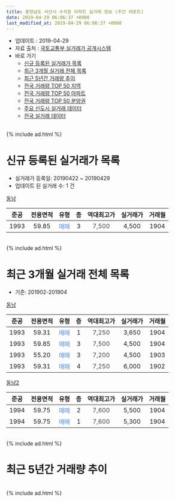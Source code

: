 ```yaml
---
title: 충청남도 서산시 수석동 아파트 실거래 정보 (주간 레포트)
date: 2019-04-29 06:06:37 +0900
last_modified_at: 2019-04-29 06:06:37 +0900
---
```


* 업데이트 : 2019-04-29
* 자료 출처 : [국토교통부 실거래가 공개시스템](http://rt.molit.go.kr)
* 바로 가기
    * [신규 등록된 실거래가 목록](#신규-등록된-실거래가-목록)
    * [최근 3개월 실거래 전체 목록](#최근-3개월-실거래-전체-목록)
    * [최근 5년간 거래량 추이](#최근-5년간-거래량-추이)
    * [전국 거래량 TOP 50 지역](https://inasie.github.io/apt-trade-info/최근-3개월-전국에서-가장-거래가-많이-발생한-지역)
    * [전국 거래량 TOP 50 아파트](https://inasie.github.io/apt-trade-info/최근-3개월-전국에서-가장-거래가-많이-발생한-아파트)
    * [전국 거래량 TOP 50 분양권](https://inasie.github.io/apt-trade-info/최근-3개월-전국에서-가장-거래가-많이-발생한-분양권)
    * [주요 신도시 실거래 데이터](https://inasie.github.io/apt-trade-info/주요-신도시)
    * [전국 실거래 데이터](https://inasie.github.io/apt-trade-info/전국)
<br>
{% include ad.html %}
<br>

# 신규 등록된 실거래가 목록
* 실거래가 등록일: 20190422 ~ 20190429
* 업데이트 된 실거래 수: 1 건


[동남](https://search.naver.com/search.naver?query=%EC%B6%A9%EC%B2%AD%EB%82%A8%EB%8F%84+%EC%84%9C%EC%82%B0%EC%8B%9C+%EC%88%98%EC%84%9D%EB%8F%99+%EB%8F%99%EB%82%A8)

|준공|전용면적|유형|층|역대최고가|실거래가|거래월|
|:---:|:---:|:---:|:---:|:---:|:---:|:---:|
|1993|59.85|<span style="color:#4285f3">매매</span>|3|<span style="color:#444444">7,500</span>|4,500|1904|


<br>
{% include ad.html %}
<br>

# 최근 3개월 실거래 전체 목록
* 기준: 201902-201904


[동남](https://search.naver.com/search.naver?query=%EC%B6%A9%EC%B2%AD%EB%82%A8%EB%8F%84+%EC%84%9C%EC%82%B0%EC%8B%9C+%EC%88%98%EC%84%9D%EB%8F%99+%EB%8F%99%EB%82%A8)

|준공|전용면적|유형|층|역대최고가|실거래가|거래월|
|:---:|:---:|:---:|:---:|:---:|:---:|:---:|
|1993|59.31|<span style="color:#4285f3">매매</span>|1|<span style="color:#444444">7,250</span>|3,650|1904|
|1993|59.85|<span style="color:#4285f3">매매</span>|3|<span style="color:#444444">7,500</span>|4,500|1904|
|1993|55.20|<span style="color:#4285f3">매매</span>|3|<span style="color:#444444">7,200</span>|4,500|1903|
|1993|59.31|<span style="color:#4285f3">매매</span>|4|<span style="color:#444444">7,250</span>|6,000|1902|

[동남2](https://search.naver.com/search.naver?query=%EC%B6%A9%EC%B2%AD%EB%82%A8%EB%8F%84+%EC%84%9C%EC%82%B0%EC%8B%9C+%EC%88%98%EC%84%9D%EB%8F%99+%EB%8F%99%EB%82%A82)

|준공|전용면적|유형|층|역대최고가|실거래가|거래월|
|:---:|:---:|:---:|:---:|:---:|:---:|:---:|
|1994|59.75|<span style="color:#4285f3">매매</span>|2|<span style="color:#444444">7,600</span>|5,500|1904|
|1994|59.75|<span style="color:#4285f3">매매</span>|1|<span style="color:#444444">7,600</span>|5,300|1904|


<br>
{% include ad.html %}
<br>

# 최근 5년간 거래량 추이


<div style="width:100%;">
    <canvas id="deal_progress" height="200"></canvas>
</div>

<script>
new Chart(document.getElementById("deal_progress"), {
    type: 'line',
    data: {
        labels: ['201404','201405','201406','201407','201408','201409','201410','201411','201412','201501','201502','201503','201504','201505','201506','201507','201508','201509','201510','201511','201512','201601','201602','201603','201604','201605','201606','201607','201608','201609','201610','201611','201612','201701','201702','201703','201704','201705','201706','201707','201708','201709','201710','201711','201712','201801','201802','201803','201804','201805','201806','201807','201808','201809','201810','201811','201812','201901','201902','201903','201904'],
        datasets: [{
            label: '매매',
            pointRadius: 1,
            data: [1, 1, 2, 4, 1, 2, 1, 1, 2, 2, 1, 6, 4, 3, 3, 5, 2, 3, 3, 4, 2, 2, 3, 5, 4, 2, 2, 2, 4, 5, 2, 1, 0, 0, 6, 4, 2, 0, 2, 0, 2, 0, 3, 2, 2, 1, 1, 2, 4, 2, 3, 2, 2, 1, 0, 0, 3, 4, 1, 1, 4],
            borderColor: "rgba(255, 201, 14, 1)",
            backgroundColor: "rgba(255, 201, 14, 0.5)",
            fill: false,
            lineTension: 0
        },{
            label: '전월세',
            pointRadius: 1,
            data: [1, 3, 1, 2, 0, 1, 1, 1, 2, 2, 2, 2, 3, 1, 1, 0, 2, 2, 0, 2, 0, 0, 0, 3, 2, 3, 1, 0, 0, 1, 2, 1, 0, 1, 3, 0, 0, 0, 0, 2, 0, 0, 0, 1, 1, 0, 1, 0, 0, 2, 1, 0, 2, 2, 2, 1, 0, 0, 0, 0, 0],
            borderColor: "rgba(0, 141, 185, 1)",
            backgroundColor: "rgba(0, 141, 185, 0.5)",
            fill: false,
            lineTension: 0
        }
        ]
    },
    options: {
        responsive: true,
        title: {
            display: false
        },
        tooltips: {
            mode: 'index',
            intersect: false
        },
        hover: {
            mode: 'nearest',
            intersect: true
        },
        scales: {
            xAxes: [{
                display: true,
                scaleLabel: {
                    display: true,
                    labelString: '년/월'
                }
            }],
            yAxes: [{
                display: true,
                ticks: {
                    suggestedMin: 0,
                },
                scaleLabel: {
                    display: true,
                    labelString: '실거래 수'
                }
            }]
        }
    }
});

</script>


<br>
{% include ad.html %}
<br>

